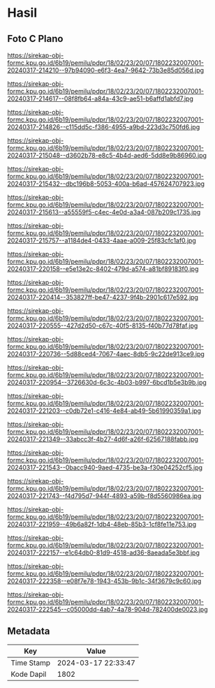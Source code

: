 # Hasil

## Foto C Plano

https://sirekap-obj-formc.kpu.go.id/6b19/pemilu/pdpr/18/02/23/20/07/1802232007001-20240317-214210--97b94090-e6f3-4ea7-9642-73b3e85d056d.jpg

https://sirekap-obj-formc.kpu.go.id/6b19/pemilu/pdpr/18/02/23/20/07/1802232007001-20240317-214617--08f8fb64-a84a-43c9-ae51-b6affd1abfd7.jpg

https://sirekap-obj-formc.kpu.go.id/6b19/pemilu/pdpr/18/02/23/20/07/1802232007001-20240317-214826--c115dd5c-f386-4955-a9bd-223d3c750fd6.jpg

https://sirekap-obj-formc.kpu.go.id/6b19/pemilu/pdpr/18/02/23/20/07/1802232007001-20240317-215048--d3602b78-e8c5-4b4d-aed6-5dd8e9b86960.jpg

https://sirekap-obj-formc.kpu.go.id/6b19/pemilu/pdpr/18/02/23/20/07/1802232007001-20240317-215432--dbc196b8-5053-400a-b6ad-457624707923.jpg

https://sirekap-obj-formc.kpu.go.id/6b19/pemilu/pdpr/18/02/23/20/07/1802232007001-20240317-215613--a55559f5-c4ec-4e0d-a3a4-087b209c1735.jpg

https://sirekap-obj-formc.kpu.go.id/6b19/pemilu/pdpr/18/02/23/20/07/1802232007001-20240317-215757--a1184de4-0433-4aae-a009-25f83cfc1af0.jpg

https://sirekap-obj-formc.kpu.go.id/6b19/pemilu/pdpr/18/02/23/20/07/1802232007001-20240317-220158--e5e13e2c-8402-479d-a574-a81bf89183f0.jpg

https://sirekap-obj-formc.kpu.go.id/6b19/pemilu/pdpr/18/02/23/20/07/1802232007001-20240317-220414--353827ff-be47-4237-9f4b-2901c617e592.jpg

https://sirekap-obj-formc.kpu.go.id/6b19/pemilu/pdpr/18/02/23/20/07/1802232007001-20240317-220555--427d2d50-c67c-40f5-8135-f40b77d78faf.jpg

https://sirekap-obj-formc.kpu.go.id/6b19/pemilu/pdpr/18/02/23/20/07/1802232007001-20240317-220736--5d88ced4-7067-4aec-8db5-9c22de913ce9.jpg

https://sirekap-obj-formc.kpu.go.id/6b19/pemilu/pdpr/18/02/23/20/07/1802232007001-20240317-220954--3726630d-6c3c-4b03-b997-6bcd1b5e3b9b.jpg

https://sirekap-obj-formc.kpu.go.id/6b19/pemilu/pdpr/18/02/23/20/07/1802232007001-20240317-221203--c0db72e1-c416-4e84-ab49-5b61990359a1.jpg

https://sirekap-obj-formc.kpu.go.id/6b19/pemilu/pdpr/18/02/23/20/07/1802232007001-20240317-221349--33abcc3f-4b27-4d6f-a26f-62567188fabb.jpg

https://sirekap-obj-formc.kpu.go.id/6b19/pemilu/pdpr/18/02/23/20/07/1802232007001-20240317-221543--0bacc940-9aed-4735-be3a-f30e04252cf5.jpg

https://sirekap-obj-formc.kpu.go.id/6b19/pemilu/pdpr/18/02/23/20/07/1802232007001-20240317-221743--f4d795d7-944f-4893-a59b-f8d5560986ea.jpg

https://sirekap-obj-formc.kpu.go.id/6b19/pemilu/pdpr/18/02/23/20/07/1802232007001-20240317-221959--49b6a82f-1db4-48eb-85b3-1cf8fe11e753.jpg

https://sirekap-obj-formc.kpu.go.id/6b19/pemilu/pdpr/18/02/23/20/07/1802232007001-20240317-222157--e1c64db0-81d9-4518-ad36-8aeada5e3bbf.jpg

https://sirekap-obj-formc.kpu.go.id/6b19/pemilu/pdpr/18/02/23/20/07/1802232007001-20240317-222358--e08f7e78-1943-453b-9b1c-34f3679c9c60.jpg

https://sirekap-obj-formc.kpu.go.id/6b19/pemilu/pdpr/18/02/23/20/07/1802232007001-20240317-222545--c05000dd-4ab7-4a78-904d-782400de0023.jpg


## Metadata

| Key        | Value               |
| ---------- | ------------------- |
| Time Stamp | 2024-03-17 22:33:47 |
| Kode Dapil | 1802                |



